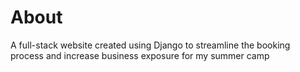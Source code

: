 # About 

A full-stack website created using Django to streamline the booking process and increase business exposure for my summer camp
